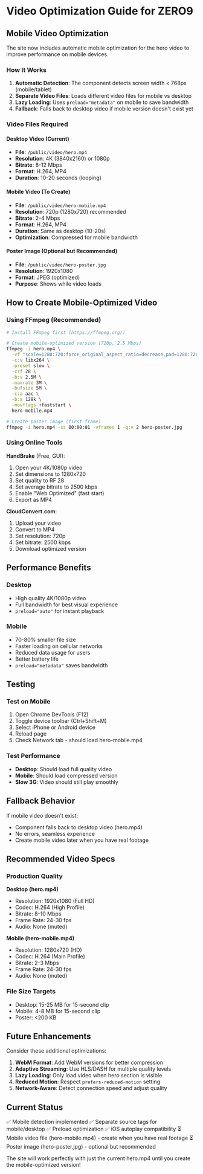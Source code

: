 # Video Optimization Guide for ZERO9

## Mobile Video Optimization

The site now includes automatic mobile optimization for the hero video to improve performance on mobile devices.

### How It Works

1. **Automatic Detection**: The component detects screen width < 768px (mobile/tablet)
2. **Separate Video Files**: Loads different video files for mobile vs desktop
3. **Lazy Loading**: Uses `preload="metadata"` on mobile to save bandwidth
4. **Fallback**: Falls back to desktop video if mobile version doesn't exist yet

### Video Files Required

#### Desktop Video (Current)
- **File**: `/public/video/hero.mp4`
- **Resolution**: 4K (3840x2160) or 1080p
- **Bitrate**: 8-12 Mbps
- **Format**: H.264, MP4
- **Duration**: 10-20 seconds (looping)

#### Mobile Video (To Create)
- **File**: `/public/video/hero-mobile.mp4`
- **Resolution**: 720p (1280x720) recommended
- **Bitrate**: 2-4 Mbps
- **Format**: H.264, MP4
- **Duration**: Same as desktop (10-20s)
- **Optimization**: Compressed for mobile bandwidth

#### Poster Image (Optional but Recommended)
- **File**: `/public/video/hero-poster.jpg`
- **Resolution**: 1920x1080
- **Format**: JPEG (optimized)
- **Purpose**: Shows while video loads

## How to Create Mobile-Optimized Video

### Using FFmpeg (Recommended)

```bash
# Install FFmpeg first (https://ffmpeg.org/)

# Create mobile-optimized version (720p, 2.5 Mbps)
ffmpeg -i hero.mp4 \
  -vf "scale=1280:720:force_original_aspect_ratio=decrease,pad=1280:720:(ow-iw)/2:(oh-ih)/2" \
  -c:v libx264 \
  -preset slow \
  -crf 28 \
  -b:v 2.5M \
  -maxrate 3M \
  -bufsize 5M \
  -c:a aac \
  -b:a 128k \
  -movflags +faststart \
  hero-mobile.mp4

# Create poster image (first frame)
ffmpeg -i hero.mp4 -ss 00:00:01 -vframes 1 -q:v 2 hero-poster.jpg
```

### Using Online Tools

**HandBrake** (Free, GUI):
1. Open your 4K/1080p video
2. Set dimensions to 1280x720
3. Set quality to RF 28
4. Set average bitrate to 2500 kbps
5. Enable "Web Optimized" (fast start)
6. Export as MP4

**CloudConvert.com**:
1. Upload your video
2. Convert to MP4
3. Set resolution: 720p
4. Set bitrate: 2500 kbps
5. Download optimized version

## Performance Benefits

### Desktop
- High quality 4K/1080p video
- Full bandwidth for best visual experience
- `preload="auto"` for instant playback

### Mobile
- 70-80% smaller file size
- Faster loading on cellular networks
- Reduced data usage for users
- Better battery life
- `preload="metadata"` saves bandwidth

## Testing

### Test on Mobile
1. Open Chrome DevTools (F12)
2. Toggle device toolbar (Ctrl+Shift+M)
3. Select iPhone or Android device
4. Reload page
5. Check Network tab - should load hero-mobile.mp4

### Test Performance
- **Desktop**: Should load full quality video
- **Mobile**: Should load compressed version
- **Slow 3G**: Video should still play smoothly

## Fallback Behavior

If mobile video doesn't exist:
- Component falls back to desktop video (hero.mp4)
- No errors, seamless experience
- Create mobile video later when you have real footage

## Recommended Video Specs

### Production Quality

**Desktop (hero.mp4)**
- Resolution: 1920x1080 (Full HD)
- Codec: H.264 (High Profile)
- Bitrate: 8-10 Mbps
- Frame Rate: 24-30 fps
- Audio: None (muted)

**Mobile (hero-mobile.mp4)**
- Resolution: 1280x720 (HD)
- Codec: H.264 (Main Profile)
- Bitrate: 2-3 Mbps
- Frame Rate: 24-30 fps
- Audio: None (muted)

### File Size Targets
- Desktop: 15-25 MB for 15-second clip
- Mobile: 4-8 MB for 15-second clip
- Poster: <200 KB

## Future Enhancements

Consider these additional optimizations:

1. **WebM Format**: Add WebM versions for better compression
2. **Adaptive Streaming**: Use HLS/DASH for multiple quality levels
3. **Lazy Loading**: Only load video when hero section is visible
4. **Reduced Motion**: Respect `prefers-reduced-motion` setting
5. **Network-Aware**: Detect connection speed and adjust quality

## Current Status

✅ Mobile detection implemented
✅ Separate source tags for mobile/desktop
✅ Preload optimization
✅ iOS autoplay compatibility
⏳ Mobile video file (hero-mobile.mp4) - create when you have real footage
⏳ Poster image (hero-poster.jpg) - optional but recommended

The site will work perfectly with just the current hero.mp4 until you create the mobile-optimized version!

